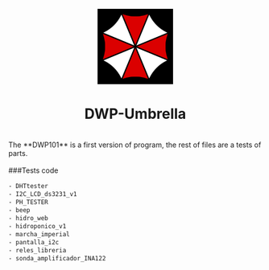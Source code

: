 
<p align="center">
<img src="https://github.com/dlabs-co/DWP-Umbrella/blob/master/media/umbrella2.png" width="150">
</p>
<p>
<H1 align="center">
DWP-Umbrella
</H1>
</p>
<br>
The **DWP101** is a first version of program, the rest of files are a tests of parts.
<br><br>
###Tests code

    - DHTtester
    - I2C_LCD_ds3231_v1
    - PH_TESTER
    - beep
    - hidro_web
    - hidroponico_v1
    - marcha_imperial
    - pantalla_i2c
    - reles_libreria
    - sonda_amplificador_INA122
